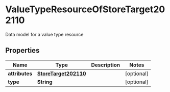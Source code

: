 

# ValueTypeResourceOfStoreTarget202110

Data model for a value type resource

## Properties

| Name | Type | Description | Notes |
|------------ | ------------- | ------------- | -------------|
|**attributes** | [**StoreTarget202110**](StoreTarget202110.md) |  |  [optional] |
|**type** | **String** |  |  [optional] |



